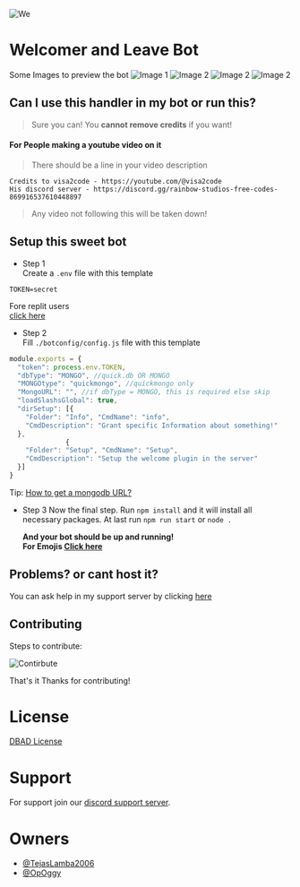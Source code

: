 ![We](https://user-images.githubusercontent.com/73745640/233626591-d9984c34-c3d4-41d5-9cd9-531f5b85744b.png)


# Welcomer and Leave Bot
Some Images to preview the bot
![Image 1](https://cdn.discordapp.com/attachments/1086263742892884009/1098594704599306300/image.png)
![Image 2](https://cdn.discordapp.com/attachments/1093490906587467838/1098594978407661618/image.png)
![Image 2](https://cdn.discordapp.com/attachments/1086263742892884009/1098595096494096424/image.png)
![Image 2](https://cdn.discordapp.com/attachments/897020852426653716/1098595367836205147/image.png)

## Can I use this handler in my bot or run this?

> Sure you can! You **cannot remove credits** if you want!

#### For People making a youtube video on it

> There should be a line in your video description <br>

```
Credits to visa2code - https://youtube.com/@visa2code
His discord server - https://discord.gg/rainbow-studios-free-codes-869916537610448897
```

> Any video not following this will be taken down!<br>

## Setup this sweet bot

- Step 1 <br>
  Create a `.env` file with this template

```
TOKEN=secret
```

Fore replit users<br>
[click here](https://replit.com/github/The-Rainbow-Studios/discord-v14-welcome-leave-bot) <br>

- Step 2 <br>
  Fill `./botconfig/config.js` file with this template

```js
module.exports = {
  "token": process.env.TOKEN,
  "dbType": "MONGO", //quick.db OR MONGO
  "MONGOtype": "quickmongo", //quickmongo only
  "MongoURL": "", //if dbType = MONGO, this is required else skip
  "loadSlashsGlobal": true,
  "dirSetup": [{
    "Folder": "Info", "CmdName": "info",
    "CmdDescription": "Grant specific Information about something!"
  },
              {
    "Folder": "Setup", "CmdName": "Setup",
    "CmdDescription": "Setup the welcome plugin in the server"
  }]
}


```

Tip: [How to get a mongodb URL?](https://www.youtube.com/watch?v=RQMWKRlMtH0 "YouTube Video") <br>


- Step 3 
  Now the final step. Run `npm install` and it will install all necessary packages. At last run `npm run start` or `node .`
  
  **And your bot should be up and running!**<br>
**For Emojis [Click here](https://discord.gg/rainbow-studios-free-codes-869916537610448897 "Rainbow Studios")**

## Problems? or cant host it?

You can ask help in my support server by clicking [here](https://discord.gg/rainbow-studios-free-codes-869916537610448897 "Rainbow Studios")

## Contributing

Steps to contribute:<br>

![Contirbute](https://i.imgur.com/qN2RoJF.png)<br>

That's it Thanks for contributing!<br>

# License

[DBAD License](https://github.com/The-Rainbow-Studios/discord.js-v14-handler/blob/main/LICENSE.md)

# Support

For support join our [discord support server](https://discord.gg/rainbow-studios-free-codes-869916537610448897).

# Owners

- [@TejasLamba2006](https://github.com/TejasLamba2006)
- [@OpOggy](https://github.com/OpOggy)
